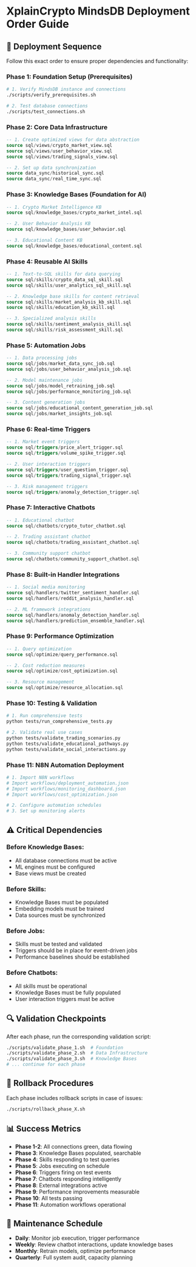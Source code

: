 
# XplainCrypto MindsDB Deployment Order Guide

## 🎯 Deployment Sequence

Follow this exact order to ensure proper dependencies and functionality:

### Phase 1: Foundation Setup (Prerequisites)
```bash
# 1. Verify MindsDB instance and connections
./scripts/verify_prerequisites.sh

# 2. Test database connections
./scripts/test_connections.sh
```

### Phase 2: Core Data Infrastructure
```sql
-- 1. Create optimized views for data abstraction
source sql/views/crypto_market_view.sql
source sql/views/user_behavior_view.sql
source sql/views/trading_signals_view.sql

-- 2. Set up data synchronization
source data_sync/historical_sync.sql
source data_sync/real_time_sync.sql
```

### Phase 3: Knowledge Bases (Foundation for AI)
```sql
-- 1. Crypto Market Intelligence KB
source sql/knowledge_bases/crypto_market_intel.sql

-- 2. User Behavior Analysis KB  
source sql/knowledge_bases/user_behavior.sql

-- 3. Educational Content KB
source sql/knowledge_bases/educational_content.sql
```

### Phase 4: Reusable AI Skills
```sql
-- 1. Text-to-SQL skills for data querying
source sql/skills/crypto_data_sql_skill.sql
source sql/skills/user_analytics_sql_skill.sql

-- 2. Knowledge base skills for content retrieval
source sql/skills/market_analysis_kb_skill.sql
source sql/skills/education_kb_skill.sql

-- 3. Specialized analysis skills
source sql/skills/sentiment_analysis_skill.sql
source sql/skills/risk_assessment_skill.sql
```

### Phase 5: Automation Jobs
```sql
-- 1. Data processing jobs
source sql/jobs/market_data_sync_job.sql
source sql/jobs/user_behavior_analysis_job.sql

-- 2. Model maintenance jobs
source sql/jobs/model_retraining_job.sql
source sql/jobs/performance_monitoring_job.sql

-- 3. Content generation jobs
source sql/jobs/educational_content_generation_job.sql
source sql/jobs/market_insights_job.sql
```

### Phase 6: Real-time Triggers
```sql
-- 1. Market event triggers
source sql/triggers/price_alert_trigger.sql
source sql/triggers/volume_spike_trigger.sql

-- 2. User interaction triggers
source sql/triggers/user_question_trigger.sql
source sql/triggers/trading_signal_trigger.sql

-- 3. Risk management triggers
source sql/triggers/anomaly_detection_trigger.sql
```

### Phase 7: Interactive Chatbots
```sql
-- 1. Educational chatbot
source sql/chatbots/crypto_tutor_chatbot.sql

-- 2. Trading assistant chatbot
source sql/chatbots/trading_assistant_chatbot.sql

-- 3. Community support chatbot
source sql/chatbots/community_support_chatbot.sql
```

### Phase 8: Built-in Handler Integrations
```sql
-- 1. Social media monitoring
source sql/handlers/twitter_sentiment_handler.sql
source sql/handlers/reddit_analysis_handler.sql

-- 2. ML framework integrations
source sql/handlers/anomaly_detection_handler.sql
source sql/handlers/prediction_ensemble_handler.sql
```

### Phase 9: Performance Optimization
```sql
-- 1. Query optimization
source sql/optimize/query_performance.sql

-- 2. Cost reduction measures
source sql/optimize/cost_optimization.sql

-- 3. Resource management
source sql/optimize/resource_allocation.sql
```

### Phase 10: Testing & Validation
```bash
# 1. Run comprehensive tests
python tests/run_comprehensive_tests.py

# 2. Validate real use cases
python tests/validate_trading_scenarios.py
python tests/validate_educational_pathways.py
python tests/validate_social_interactions.py
```

### Phase 11: N8N Automation Deployment
```bash
# 1. Import N8N workflows
# Import workflows/deployment_automation.json
# Import workflows/monitoring_dashboard.json
# Import workflows/cost_optimization.json

# 2. Configure automation schedules
# 3. Set up monitoring alerts
```

## ⚠️ Critical Dependencies

### Before Knowledge Bases:
- All database connections must be active
- ML engines must be configured
- Base views must be created

### Before Skills:
- Knowledge Bases must be populated
- Embedding models must be trained
- Data sources must be synchronized

### Before Jobs:
- Skills must be tested and validated
- Triggers should be in place for event-driven jobs
- Performance baselines should be established

### Before Chatbots:
- All skills must be operational
- Knowledge Bases must be fully populated
- User interaction triggers must be active

## 🔍 Validation Checkpoints

After each phase, run the corresponding validation script:
```bash
./scripts/validate_phase_1.sh  # Foundation
./scripts/validate_phase_2.sh  # Data Infrastructure
./scripts/validate_phase_3.sh  # Knowledge Bases
# ... continue for each phase
```

## 🚨 Rollback Procedures

Each phase includes rollback scripts in case of issues:
```bash
./scripts/rollback_phase_X.sh
```

## 📊 Success Metrics

- **Phase 1-2**: All connections green, data flowing
- **Phase 3**: Knowledge Bases populated, searchable
- **Phase 4**: Skills responding to test queries
- **Phase 5**: Jobs executing on schedule
- **Phase 6**: Triggers firing on test events
- **Phase 7**: Chatbots responding intelligently
- **Phase 8**: External integrations active
- **Phase 9**: Performance improvements measurable
- **Phase 10**: All tests passing
- **Phase 11**: Automation workflows operational

## 🔄 Maintenance Schedule

- **Daily**: Monitor job execution, trigger performance
- **Weekly**: Review chatbot interactions, update knowledge bases
- **Monthly**: Retrain models, optimize performance
- **Quarterly**: Full system audit, capacity planning

